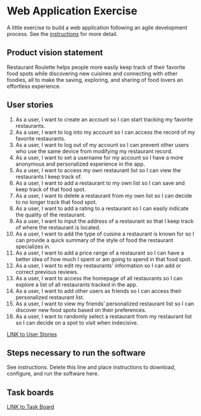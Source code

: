 # Web Application Exercise

A little exercise to build a web application following an agile development process. See the [instructions](instructions.md) for more detail.

## Product vision statement

Restaurant Roulette helps people more easily keep track of their favorite food spots while discovering new cuisines and connecting with other foodies, all to make the saving, exploring, and sharing of food lovers an effortless experience.

## User stories

1.  As a user, I want to create an account so I can start tracking my favorite restaurants.
2.  As a user, I want to log into my account so I can access the record of my favorite restaurants.
3.  As a user, I want to log out of my account so I can prevent other users who use the same device from modifying my restaurant record.
4.  As a user, I want to set a username for my account so I have a more anonymous and personalized experience in the app.
5.  As a user, I want to access my own restaurant list so I can view the restaurants I keep track of.
6.  As a user, I want to add a restaurant to my own list so I can save and keep track of that food spot.
7.  As a user, I want to delete a restaurant from my own list so I can decide to no longer track that food spot.
8.  As a user, I want to add a rating to a restaurant so I can easily indicate the quality of the restaurant.
9.  As a user, I want to input the address of a restaurant so that I keep track of where the restaurant is located.
10. As a user, I want to add the type of cuisine a restaurant is known for so I can provide a quick summary of the style of food the restaurant specializes in.
11. As a user, I want to add a price range of a restaurant so I can have a better idea of how much I spent or am going to spend in that food spot.
12. As a user, I want to edit my restaurants' information so I can add or correct previous reviews.
13. As a user, I want to access the homepage of all restaurants so I can explore a list of all restaurants tracked in the app.
14. As a user, I want to add other users as friends so I can access their personalized restaurant list.
15. As a user, I want to view my friends’ personalized restaurant list so I can discover new food spots based on their preferences.
16. As a user, I want to randomly select a restaurant from my restaurant list so I can decide on a spot to visit when indecisive.

[LINK to User Stories](https://github.com/software-students-spring2025/2-web-app-swe-city/issues)

## Steps necessary to run the software

See instructions. Delete this line and place instructions to download, configure, and run the software here.

## Task boards

[LINK to Task Board](https://github.com/orgs/software-students-spring2025/projects/20/views/2)
